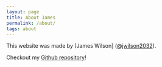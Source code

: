 ```yaml
---
layout: page
title: About James
permalink: /about/
tags: about
---
```


This website was made by [James Wilson]
([@jwilson2032](https://twitter.com/jwilson2032)).

Checkout my [Github repository](https://github.com/JamesWWilson)!
